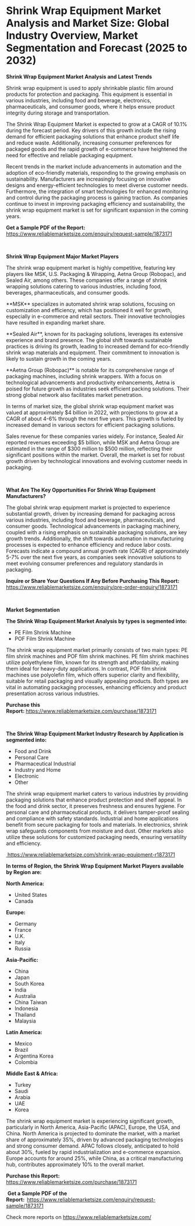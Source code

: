 <p><h1>Shrink Wrap Equipment Market Analysis and Market Size: Global Industry Overview, Market Segmentation and Forecast (2025 to 2032)</h1></p><p><strong>Shrink Wrap Equipment Market Analysis and Latest Trends</strong></p>
<p><p>Shrink wrap equipment is used to apply shrinkable plastic film around products for protection and packaging. This equipment is essential in various industries, including food and beverage, electronics, pharmaceuticals, and consumer goods, where it helps ensure product integrity during storage and transportation.</p><p>The Shrink Wrap Equipment Market is expected to grow at a CAGR of 10.1% during the forecast period. Key drivers of this growth include the rising demand for efficient packaging solutions that enhance product shelf life and reduce waste. Additionally, increasing consumer preferences for packaged goods and the rapid growth of e-commerce have heightened the need for effective and reliable packaging equipment.</p><p>Recent trends in the market include advancements in automation and the adoption of eco-friendly materials, responding to the growing emphasis on sustainability. Manufacturers are increasingly focusing on innovative designs and energy-efficient technologies to meet diverse customer needs. Furthermore, the integration of smart technologies for enhanced monitoring and control during the packaging process is gaining traction. As companies continue to invest in improving packaging efficiency and sustainability, the shrink wrap equipment market is set for significant expansion in the coming years.</p></p>
<p><strong>Get a Sample PDF of the Report:&nbsp;</strong> <a href="https://www.reliablemarketsize.com/enquiry/request-sample/1873171?utm_campaign=3367&utm_medium=2&utm_source=Github&utm_content=ia&utm_term=08042025&utm_id=shrink-wrap-equipment">https://www.reliablemarketsize.com/enquiry/request-sample/1873171</a></p>
<p>&nbsp;</p>
<p><strong>Shrink Wrap Equipment Major Market Players</strong></p>
<p><p>The shrink wrap equipment market is highly competitive, featuring key players like MSK, U.S. Packaging & Wrapping, Aetna Group (Robopac), and Sealed Air, among others. These companies offer a range of shrink wrapping solutions catering to various industries, including food, beverages, pharmaceuticals, and consumer goods.</p><p>**MSK** specializes in automated shrink wrap solutions, focusing on customization and efficiency, which has positioned it well for growth, especially in e-commerce and retail sectors. Their innovative technologies have resulted in expanding market share.</p><p>**Sealed Air**, known for its packaging solutions, leverages its extensive experience and brand presence. The global shift towards sustainable practices is driving its growth, leading to increased demand for eco-friendly shrink wrap materials and equipment. Their commitment to innovation is likely to sustain growth in the coming years.</p><p>**Aetna Group (Robopac)** is notable for its comprehensive range of packaging machines, including shrink wrappers. With a focus on technological advancements and productivity enhancements, Aetna is poised for future growth as industries seek efficient packing solutions. Their strong global network also facilitates market penetration.</p><p>In terms of market size, the global shrink wrap equipment market was valued at approximately $4 billion in 2022, with projections to grow at a CAGR of about 4-6% through the next five years. This growth is fueled by increased demand in various sectors for efficient packaging solutions.</p><p>Sales revenue for these companies varies widely. For instance, Sealed Air reported revenues exceeding $5 billion, while MSK and Aetna Group are estimated in the range of $300 million to $500 million, reflecting their significant positions within the market. Overall, the market is set for robust growth driven by technological innovations and evolving customer needs in packaging.</p></p>
<p>&nbsp;</p>
<p><strong>What Are The Key Opportunities For Shrink Wrap Equipment Manufacturers?</strong></p>
<p><p>The global shrink wrap equipment market is projected to experience substantial growth, driven by increasing demand for packaging across various industries, including food and beverage, pharmaceuticals, and consumer goods. Technological advancements in packaging machinery, coupled with a rising emphasis on sustainable packaging solutions, are key growth trends. Additionally, the shift towards automation in manufacturing processes is expected to enhance efficiency and reduce labor costs. Forecasts indicate a compound annual growth rate (CAGR) of approximately 5-7% over the next five years, as companies seek innovative solutions to meet evolving consumer preferences and regulatory standards in packaging.</p></p>
<p><strong>Inquire or Share Your Questions If Any Before Purchasing This Report:</strong> <a href="https://www.reliablemarketsize.com/enquiry/pre-order-enquiry/1873171?utm_campaign=3367&utm_medium=2&utm_source=Github&utm_content=ia&utm_term=08042025&utm_id=shrink-wrap-equipment">https://www.reliablemarketsize.com/enquiry/pre-order-enquiry/1873171</a></p>
<p>&nbsp;</p>
<p><strong>Market Segmentation</strong></p>
<p><strong>The Shrink Wrap Equipment Market Analysis by types is segmented into:</strong></p>
<p><ul><li>PE Film Shrink Machine</li><li>POF Film Shrink Machine</li></ul></p>
<p><p>The shrink wrap equipment market primarily consists of two main types: PE film shrink machines and POF film shrink machines. PE film shrink machines utilize polyethylene film, known for its strength and affordability, making them ideal for heavy-duty applications. In contrast, POF film shrink machines use polyolefin film, which offers superior clarity and flexibility, suitable for retail packaging and visually appealing products. Both types are vital in automating packaging processes, enhancing efficiency and product presentation across various industries.</p></p>
<p><strong>Purchase this Report:&nbsp;</strong><a href="https://www.reliablemarketsize.com/purchase/1873171?utm_campaign=3367&utm_medium=2&utm_source=Github&utm_content=ia&utm_term=08042025&utm_id=shrink-wrap-equipment">https://www.reliablemarketsize.com/purchase/1873171</a></p>
<p>&nbsp;</p>
<p><strong>The Shrink Wrap Equipment Market Industry Research by Application is segmented into:</strong></p>
<p><ul><li>Food and Drink</li><li>Personal Care</li><li>Pharmaceutical Industrial</li><li>Industry and Home</li><li>Electronic</li><li>Other</li></ul></p>
<p><p>The shrink wrap equipment market caters to various industries by providing packaging solutions that enhance product protection and shelf appeal. In the food and drink sector, it preserves freshness and ensures hygiene. For personal care and pharmaceutical products, it delivers tamper-proof sealing and compliance with safety standards. Industrial and home applications benefit from secure packaging for tools and materials. In electronics, shrink wrap safeguards components from moisture and dust. Other markets also utilize these solutions for customized packaging needs, ensuring versatility and efficiency.</p></p>
<p><a href="https://www.reliablemarketsize.com/shrink-wrap-equipment-r1873171?utm_campaign=3367&utm_medium=2&utm_source=Github&utm_content=ia&utm_term=08042025&utm_id=shrink-wrap-equipment">&nbsp;https://www.reliablemarketsize.com/shrink-wrap-equipment-r1873171</a></p>
<p><strong>In terms of Region, the Shrink Wrap Equipment Market Players available by Region are:</strong></p>
<p>
    <p> <strong> North America: </strong>
        <ul>
            <li>United States</li>
            <li>Canada</li>
        </ul>
        </p> 
    <p> <strong> Europe: </strong>
        <ul>
            <li>Germany</li>
            <li>France</li>
            <li>U.K.</li>
            <li>Italy</li>
            <li>Russia</li>
        </ul>
        </p> 
    <p> <strong> Asia-Pacific: </strong>
        <ul>
            <li>China</li>
            <li>Japan</li>
            <li>South Korea</li>
            <li>India</li>
            <li>Australia</li>
            <li>China Taiwan</li>
            <li>Indonesia</li>
            <li>Thailand</li>
            <li>Malaysia</li>
        </ul>
        </p> 
    <p> <strong> Latin America: </strong>
        <ul>
            <li>Mexico</li>
            <li>Brazil</li>
            <li>Argentina Korea</li>
            <li>Colombia</li>
        </ul>
        </p> 
    <p> <strong> Middle East & Africa: </strong>
        <ul>
            <li>Turkey</li>
            <li>Saudi</li>
            <li>Arabia</li>
            <li>UAE</li>
            <li>Korea</li>
        </ul>
    </p>
    </p>
<p><p>The shrink wrap equipment market is experiencing significant growth, particularly in North America, Asia-Pacific (APAC), Europe, the USA, and China. North America is projected to dominate the market, with a market share of approximately 35%, driven by advanced packaging technologies and strong consumer demand. APAC follows closely, anticipated to hold about 30%, fueled by rapid industrialization and e-commerce expansion. Europe accounts for around 25%, while China, as a critical manufacturing hub, contributes approximately 10% to the overall market.</p></p>
<p><strong>Purchase this Report: </strong><a href="https://www.reliablemarketsize.com/purchase/1873171?utm_campaign=3367&utm_medium=2&utm_source=Github&utm_content=ia&utm_term=08042025&utm_id=shrink-wrap-equipment">https://www.reliablemarketsize.com/purchase/1873171</a></p>
<p>&nbsp;<strong>Get a Sample PDF of the Report:&nbsp;&nbsp;</strong><a href="https://www.reliablemarketsize.com/enquiry/request-sample/1873171?utm_campaign=3367&utm_medium=2&utm_source=Github&utm_content=ia&utm_term=08042025&utm_id=shrink-wrap-equipment">https://www.reliablemarketsize.com/enquiry/request-sample/1873171</a></p>
<p><strong></strong></p>
<p>Check more reports on <a href="https://www.reliablemarketsize.com/?utm_campaign=3367&utm_medium=2&utm_source=Github&utm_content=ia&utm_term=08042025&utm_id=shrink-wrap-equipment">https://www.reliablemarketsize.com/</a></p>